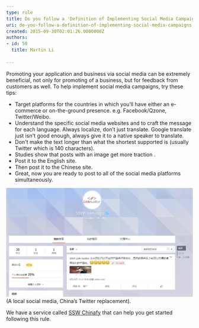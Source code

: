 ```yaml
---
type: rule
title: Do you follow a 'Definition of Implementing Social Media Campaigns'?
uri: do-you-follow-a-definition-of-implementing-social-media-campaigns
created: 2015-09-30T02:01:26.0000000Z
authors:
- id: 50
  title: Martin Li

---
```


Promoting your application and business via social media can be extremely beneficial, not only for promoting of a business, but for feedback from customers as well. To help implement social media campaigns, try these tips:
 
- Target platforms for the countries in which you’ll have either an e-commerce or on-the-ground presence. e.g. Facebook/Qzone, Twitter/Weibo.
- Understand the specific social media websites and to craft the message for each  language. Always localize, don’t just translate. Google translate just isn't good enough, always give it to a native speaker to translate.
- Don't make the text longer than what the shortest supported is (usually Twitter which is 140 characters).
- Studies show that posts with an image get more traction .
- Post it to the English site.
- Then post it to the Chinese site.
- Great, now you are ready to post to all of the social media platforms simultaneously.
 
![  Make sure that your social media presence covers the countries you have translated your application into                e.g. Link Auditor on Weibo ](Weibo.jpg) 
(A local social media, China’s Twitter replacement). 

We have a service called [SSW Chinafy](https://www.ssw.com.au/ssw/Consulting/China-Localization.aspx) that can help you get started following this rule.
